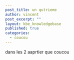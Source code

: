 ```yaml
---
post_title: un qutrieme
author: vincent
post_excerpt: ""
layout: kbe_knowledgebase
published: true
categories:
  - coucou
---
```

dans les 2 aaprtier
que coucou
